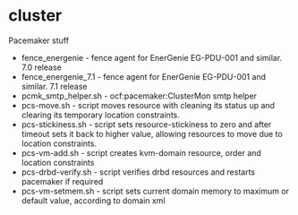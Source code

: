 cluster
=======

Pacemaker stuff

* fence_energenie - fence agent for EnerGenie EG-PDU-001 and similar. 7.0 release
* fence_energenie_7.1 - fence agent for EnerGenie EG-PDU-001 and similar. 7.1 release
* pcmk_smtp_helper.sh - ocf:pacemaker:ClusterMon smtp helper
* pcs-move.sh - script moves resource with cleaning its status up and clearing its temporary location constraints.
* pcs-stickiness.sh - script sets resource-stickiness to zero and after timeout sets it back to higher value, allowing resources to move due to location constraints.
* pcs-vm-add.sh - script creates kvm-domain resource, order and location constraints
* pcs-drbd-verify.sh - script verifies drbd resources and restarts pacemaker if required
* pcs-vm-setmem.sh - script sets current domain memory to maximum or default value, according to domain xml
